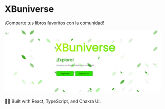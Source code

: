 # XBuniverse

¡Comparte tus libros favoritos con la comunidad!

![](public/ogImage.png)

👷‍♂️ Built with React, TypeScript, and Chakra UI.
